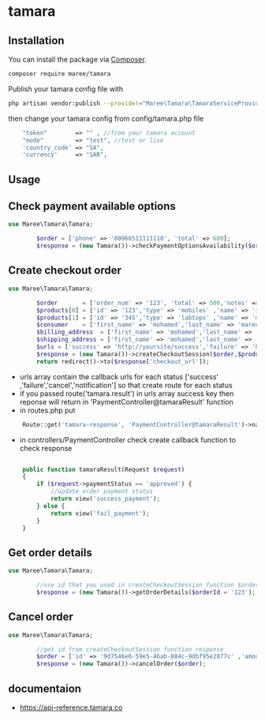 # tamara

## Installation
You can install the package via [Composer](https://getcomposer.org).

```bash
composer require maree/tamara
```
Publish your tamara config file with

```bash
php artisan vendor:publish --provider="Maree\Tamara\TamaraServiceProvider" --tag="tamara"
```
then change your tamara config from config/tamara.php file
```php
    "token"        => "" , //from your tamara account 
    "mode"         => "test", //test or live
    'country_code' => "SA",
    'currency'     => "SAR",

```
## Usage

## Check payment available options
```php
use Maree\Tamara\Tamara;

        $order = ['phone' => '00966511111110', 'total' => 600];
        $response = (new Tamara())->checkPaymentOptionsAvailability($order);

```

## Create checkout order
```php
use Maree\Tamara\Tamara;

        $order       = ['order_num' => '123', 'total' => 500,'notes' => 'notes ', 'discount_name' => 'discount coupon','discount_amount' => 50,'vat_amount' => 50,'shipping_amount' => 20];
        $products[0] = ['id' => '123','type' => 'mobiles' ,'name' => 'iphone','sku' => 'SA-12436','image_url' => 'https://example.com/image.png','quantity' => 1,'unit_price'=>50,'discount_amount' => 5,'tax_amount'=>10,'total' => 70];
        $products[1] = ['id' => '345','type' => 'labtops' ,'name' => 'macbook air','sku' => 'SA-789','image_url' => 'https://example.com/image.png','quantity' => 1,'unit_price'=>200,'discount_amount' => 50,'tax_amount'=>100,'total' => 300];
        $consumer    = ['first_name' => 'mohamed','last_name' => 'maree' ,'phone' => '01234567890','email' => 'm7mdmaree26@gmail.com'];
        $billing_address  = ['first_name' => 'mohamed','last_name' => 'maree','line1' => 'mehalla' ,'city' => 'mehalla','phone' => '01234567890'];
        $shipping_address = ['first_name' => 'mohamed','last_name' => 'maree','line1' => 'mehalla' ,'city' => 'mehalla','phone' => '01234567890'];
        $urls = ['success' => 'http://yoursite/success','failure' => 'http://yoursite/failure','cancel' => 'http://yoursite/cancel','notification' => 'http://yoursite/notification'];
        $response = (new Tamara())->createCheckoutSession($order,$products,$consumer,$billing_address,$shipping_address,$urls);
        return redirect()->to($response['checkout_url']);

```
- urls array contain the callback urls for each status ['success' ,'failure','cancel','notification'] so that create route for each status
- if you passed route('tamara.result') in urls array success key then reponse will return in 'PaymentController@tamaraResult' function
- in routes.php put
```php
    Route::get('tamara-response', 'PaymentController@tamaraResult')->name('tamara.result');

```
- in controllers/PaymentController check create callback function to check response
```php

    public function tamaraResult(Request $request)
    {
        if ($request->paymentStatus == 'approved') {
        	//update order payment status 
            return view('success_payment');
        } else {
            return view('fail_payment');
        }
    }

```

## Get order details
```php
use Maree\Tamara\Tamara;

        //use id that you used in createCheckoutSession function $order['order_num']
        $response = (new Tamara())->getOrderDetails($orderId = '123');

```

## Cancel order
```php
use Maree\Tamara\Tamara;

        //get id from createCheckoutSession function response
        $order = ['id' => '9d7546e6-59e5-46ab-884c-9dbf95e2877c' ,'amount' => 100];
        $response = (new Tamara())->cancelOrder($order);

```

## documentaion
- https://api-reference.tamara.co


